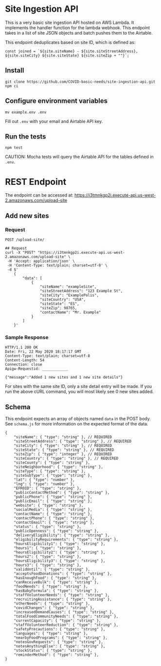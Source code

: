 # Site Ingestion API

This is a very basic site ingestion API hosted on AWS Lambda. It implements the handler function for the lambda webhook. This endpoint takes in a list of site JSON objects and batch pushes them to the Airtable. 

This endpoint deduplicates based on site ID, which is defined as: 

    const joined = `${site.siteName} - ${site.siteStreetAddress}, ${site.siteCity} ${site.siteState} ${site.siteZip + ""}`;

## Install

    git clone https://github.com/COVID-basic-needs/site-ingestion-api.git
    npm ci

## Configure environment variables

    mv example.env .env

Fill out `.env` with your email and Airtable API key.

## Run the tests

    npm test

CAUTION: Mocha tests will query the Airtable API for the tables defined in `.env`. 

# REST Endpoint

The endpoint can be accessed at: https://i3tmnkgp2i.execute-api.us-west-2.amazonaws.com/upload-site

## Add new sites

### Request

`POST /upload-site/`

    ## Request
    curl -X "POST" "https://i3tmnkgp2i.execute-api.us-west-2.amazonaws.com/upload-site" \
     -H 'Accept: application/json' \
     -H 'Content-Type: text/plain; charset=utf-8' \
     -d $'
        { 
            "data": [
                {
                    "siteName": "exampleSite",
                    "siteStreetAddress": "123 Example St",
                    "siteCity": "ExamplePolis",
                    "siteCountry": "USA",
                    "siteState": "ES",
                    "siteZip": 98765,
                    "contactName": "Mr. Example"
                }
            ]
        }'

### Sample Response

    HTTP/1.1 200 OK
    Date: Fri, 22 May 2020 18:17:17 GMT
    Content-Type: text/plain; charset=utf-8
    Content-Length: 54
    Connection: close
    Apigw-Requestid: ____________

    {"message":"Added 1 new sites and 1 new site details"}

For sites with the same site ID, only a site detail entry will be made. If you run the above cURL command, you will most likely see 0 new sites added.


## Schema

This endpoint expects an array of objects named `data` in the POST body. See `schema.js` for more information on the expected format of the data.

    {
        "siteName": { "type": "string" }, // REQUIRED
        "siteStreetAddress": { "type": "string" }, // REQUIRED
        "siteCity": { "type": "string" }, // REQUIRED
        "siteState": { "type": "string" }, // REQUIRED
        "siteZip": { "type": "integer" }, // REQUIRED
        "siteCountry": { "type": "string" }, // REQUIRED
        "siteCounty": { "type": "string" },
        "siteNeighborhood": { "type": "string" },
        "siteType": { "type": "string" },
        "siteSubType": { "type": "string" },
        "lat": { "type": "number" },
        "lng": { "type": "number" },
        "EFROID": { "type": "string" },
        "publicContactMethod": { "type": "string" },
        "publicPhone": { "type": "string" },
        "publicEmail": { "type": "string" },
        "website": { "type": "string" },
        "socialMedia": { "type": "string" },
        "contactName": { "type": "string" },
        "contactPhone": { "type": "string" },
        "contactEmail": { "type": "string" },
        "status": { "type": "string" },
        "publicOpenness": { "type": "string" },
        "deliveryEligibility": { "type": "string" },
        "eligibilityRequirements": { "type": "string" },
        "hoursEligibility1": { "type": "string" },
        "hours1": { "type": "string" },
        "hoursEligibility2": { "type": "string" },
        "hours2": { "type": "string" },
        "hoursEligibility3": { "type": "string" },
        "hours3": { "type": "string" },
        "validUntil": { "type": "string" },
        "acceptsFoodDonations": { "type": "string" },
        "hasEnoughFood": { "type": "string" },
        "canReceiveBulk": { "type": "string" },
        "foodNeeds": { "type": "string" },
        "hasBabyFormula": { "type": "string" },
        "staffVolunteerNeeds": { "type": "string" },
        "recruitingAssistance": { "type": "string" },
        "otherNeeds": { "type": "string" },
        "covidChanges": { "type": "string" },
        "increasedDemandCauses": { "type": "string" },
        "totalFoodCommunityNeeds": { "type": "string" },
        "currentCapacity": { "type": "string" },
        "staffVolunteerReduction": { "type": "string" },
        "safetyPrecautions": { "type": "string" },
        "languages": { "type": "string" },
        "nearbyFoodPrograms": { "type": "string" },
        "notesGovRequests": { "type": "string" },
        "notesAnythingElse": { "type": "string" },
        "stockStatus": { "type": "string" },
        "reminderMethod": { "type": "string" },
    }
